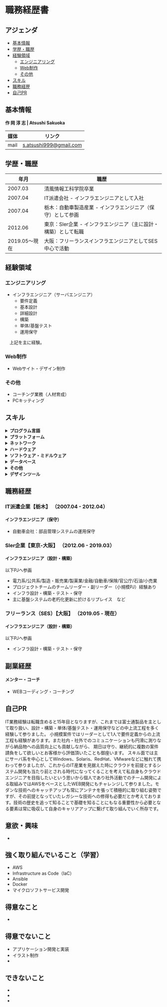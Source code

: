 # 職務経歴書

## アジェンダ

- [基本情報](#基本情報) 
- [学歴・職歴](#学歴職歴) 
- [経験領域](#経験領域) 
    - [エンジニアリング](#エンジニアリング) 
    - [Web制作](#Web制作) 
    - [その他](#その他) 
- [スキル](#スキル) 
- [職務経歴](#職務経歴) 
- [自己PR](#自己pr) 

## 基本情報
**作 岡  淳 志 | Atsushi Sakuoka**  

|媒体|リンク|
|---|-----|
|mail|s.atsushi999@gmail.com|

## 学歴・職歴

|年月|職歴|
|---|-----|
| 2007.03 | 清風情報工科学院卒業 |
| 2007.04 | IT派遣会社 - インフラエンジニアとして入社 |
| 2007.04 | 栃木：自動車製造産業 - インフラエンジニア（保守）として参画 |
| 2012.06 | 東京：Sler企業 - インフラエンジニア（主に設計・構築）として転職 |
| 2019.05～現在 | 大阪：フリーランスインフラエンジニアとしてSES中心で活動 |

## 経験領域

### エンジニアリング
- インフラエンジニア（サーバエンジニア）
	- 要件定義
	- 基本設計
	- 詳細設計
	- 構築
	- 単体/基盤テスト
	- 運用保守
 
 　上記を主に経験。

### Web制作
- Webサイト・デザイン制作

### その他
- コーチング業務（人材育成）
- PCキッティング

## スキル

<details>
<summary><strong>プログラム言語</strong></summary>
    
|言語|経験年数|レベル|
|---|-----|-----|
| Bash | 15年 | 人に教えられる |
| Shell |  10年 | 実務で問題なく使える |
| HTML | 1年 | 人に教えられる |
| CSS | 1年 | 人に教えられる |
| PHP | 半年 | 少し使える |
| TCL | 半年 | 少し使える |
| Perl | 半年 | 少し使える |
| ExcelVBA | 半年 | 少し使える |

等
</details>

<details>
<summary><strong>プラットフォーム</strong></summary>
    
|OS|経験年数|レベル|
|---|-----|-----|
| WindowsServer | 15年 | 人に教えられる |
| Linux | 15年 | 人に教えられる |
| Unix | 5年 | 人に教えられる |
| CentOS | 15年 | 人に教えられる |
| VMware | 11年 | ある程度できる |
| Hyper-V | 3年 | 人に教えられる |
| Citrix | 1年 | 少しできる |	
| AWS | 1年 | ※1 |

※1 ・・・ 	
	
	《コンピューティング》
	・EC2（Linux）
	・LaunchTemplate
	・Elastic Load Balancing（ALB）
	・Amazon マシンイメージ（AMI）
	・Lightsail
	・Lambda

	《コンテナ》
	・Elastic Container Registry（ECR）
	・Elastic Container Service（ECS）	・・・ECS on EC2構成での運用
	・Elastic Kubernetes Service（EKS）
	・Fargate	・・・ECS on Fargate構成での運用

	《ストレージ》
	・S3

	《データベース》
	・RDS（MySQL、PostgreSQL、MariaDB）
	・DynamoDB

	《ネットワーキングとコンテンツ配信》
	・VPC
	・CloudFront
	・Route53
	・API Gateway

	《開発者用ツール》
	・Cloud9
	・CloudShell

	《管理とガバナンス》
	・AWS Organizations
	・CloudWatch
	・AWS Auto Scaling
	・CloudFormation
	・CloudTrail
	・Systems Manager
	・AWS Chatbot

	《セキュリティ、ID、およびコンプライアンス》
	・IAM
	・Secrets Manager
	・Certificate Manager

	《AWS コスト管理》
	・AWS Cost Explorer

	《モバイル》
	・AWS Amplify
	・AWS AppSync

	《ビジネスアプリケーション》
	・Amazon Simple Email Service（SES）

等
</details>

<details>
<summary><strong>ネットワーク</strong></summary>
    
|OS|経験年数|レベル|
|---|-----|-----|
| L2Switch | 3年 | 人に教えられる |
| Cisco Catalyst | 2年 | ある程度教えられる |
| YAMAHA | 2年 | ある程度教えられる |
| Allied Telesis | 1年 | 少しできる |

等
</details>

<details>
<summary><strong>ハードウェア</strong></summary>
    
|OS|経験年数|レベル|
|---|-----|-----|
| 富士通製品（PRIMERGY/IPCOM/PRIMECLUSTER GDS/Interstage/GLOVIA） | 12年 | 人に教えられる |

等
</details>

<details>
<summary><strong>ソフトウェア・ミドルウェア</strong></summary>
    
|OS|経験年数|レベル|
|---|-----|-----|
| ArcserveUDP | 10年 | 人に教えられる |
| BackupExec | 1年 | ある程度できる |
| Acronis Cyber Protect | 1年 | ある程度できる | 
| Systemwalker | 8年 | 人に教えられる |
| JP1 | 3ヶ月 | 人に教えられる |
| AssetViewP | 半年 | 人に教えられる |
| SKY Menu | 半年 | 少しできる |
| HULFT | 半年 | 少しできる |
| PowerChute（UPS制御） | 2年 | 人に教えられる |
| Docker | 1年 | ある程度できる |
| corosync | 半年 | ある程度できる |　※ リソース制御管理サーバ（Pacemaker+DRBD+corosync+Quota）
| Pacemaker | 半年 | ある程度できる |
| DRBD | 半年 | ある程度できる |
| Quota | 半年 | ある程度できる |	
| Wordpress | 2年 | 人に教えられる |
| Github | 半年 | ある程度できる |

等
</details>

<details>
<summary><strong>データベース</strong></summary>
    
|OS|経験年数|レベル|
|---|-----|-----|
| Oracle | 4年 | ある程度できる（インスタンス設計・構築など） |
| SQL Server | 半年 | 少しできる |
| MySQL | 半年 | 少しできる |
| PostgreSQL | 半年 | 少しできる |
| Access | 半年 | 人に教えられる |

等
</details>

<details>
<summary><strong>その他</strong></summary>
    
|OS|経験年数|レベル|
|---|-----|-----|
| Teraterm | 15年 | 人に教えられる |
| PowerBI | 半年 | ある程度できる |
| Slack | 1年 | 人に教えられる |
| Chatwork | 1年 | 人に教えられる |
| Notion | 1年 | 人に教えられる |
| Backlog | 1年 | 人に教えられる |
	
等
</details>

<details>
<summary><strong>デザインツール</strong></summary>

- Adobe Photoshop
- Figma

等...
</details>

## 職務経歴

### IT派遣企業【栃木】 （2007.04 - 2012.04）

#### インフラエンジニア（保守）
- 自動車会社：部品管理システムの運用保守

### Sler企業【東京-大阪】 （2012.06 - 2019.03）

#### インフラエンジニア（設計・構築）
以下PJへ参画
- 電力系/公共系/製造・販売業/製薬業/金融/自動車/保険/官公庁/石油/小売業
- プロジェクトチームのチームリーダー・副リーダー（小規模PJ）経験あり
- インフラ設計・構築・テスト・保守
- 主に基盤システムの老朽化更新に於けるリプレイス　など

### フリーランス（SES）【大阪】 （2019.05 - 現在）

#### インフラエンジニア（設計・構築）
以下PJへ参画
- インフラ設計・構築・テスト・保守

## 副業経歴

#### メンター・コーチ
- WEBコーディング・コーチング

## 自己PR
IT業務経験は転職含めると15年目となりますが、これまでは富士通製品を主として取り扱い、設計・構築・単体/基盤テスト・運用保守などの中上流工程を多く経験して参りました。
小規模案件ではリーダーとして1人で要件定義からの上流工程も経験があります。また社内・社外でのコミュニケーションも円滑に測りながら納品物への品質向上にも貢献しながら、
期日は守り、継続的に複数の案件請負をして欲しいとお客様から評価頂いたことも御座います。
スキル面では主にサーバ系を中心としてWindows、Solaris、RedHat、VMwareなどに触れて携わって参りましたが、これからのIT産業を見据えた時にクラウドを前提とするシステム開発も当たり前とされる時代になってくることを考えて私自身もクラウドエンジニアを目指したいという思いから個人であり社外活動でのチーム開発による取組みではAWSをベースとしたWEB開発にもチャレンジして参りました。モダンな技術へのキャッチアップも常にアンテナを張って積極的に取り組む姿勢ですが、その前提となっていたレガシーな技術への修得も必要だとか考えております。技術の歴史を追って知ることで基礎を知ることにもなる重要性から必要となる要素は常に吸収して自身のキャリアアップに繋げて取り組んでいく所存です。

## 意欲・興味
- 

## 強く取り組んでいること（学習）
- AWS
- Infrastructure as Code（IaC）
- Ansible
- Docker
- マイクロソフトサービス開発

## 得意なこと
- 

## 得意でないこと
- アプリケーション開発と実装
- イラスト制作
- 

## できないこと
- 
- 
- 
